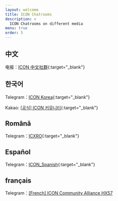 ```yaml
---
layout: welcome
title: ICON Chatrooms
description: >
  ICON Chatrooms on different media
menu: true
order: 5
---
```


## 中文
电报：[ICON 中文社群](https://t.me/hx57chinese){:target="_blank"}

## 한국어
Telegram：[ICON Korea](https://t.me/iconkorea){:target="_blank"}

Kakao: [[공식] ICON 커뮤니티](https://open.kakao.com/o/gMAFhdS){:target="_blank"}

## Română

Telegram：[ICXRO](https://t.me/icxro){:target="_blank"}

## Español

Telegram：[ICON_Spanish](https://t.me/ICON_Spanish){:target="_blank"}

## français

Telegram：<a href="https://t.me/hx57french" target="_blank">[French] ICON Community Alliance HX57</a>




